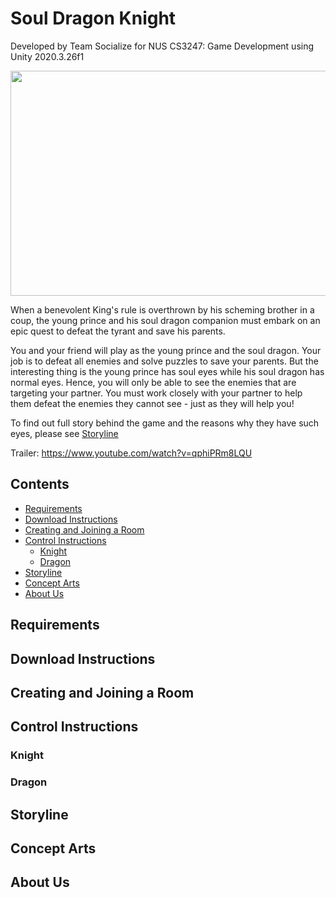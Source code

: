 #  Soul Dragon Knight

Developed by Team Socialize for NUS CS3247: Game Development using Unity 2020.3.26f1

<img src="https://i.imgur.com/awNoDAg.png" width="640" height="360">

When a benevolent King's rule is overthrown by his scheming brother in a coup, the young prince and his soul dragon companion must embark on an epic quest to defeat the tyrant and save his parents.

You and your friend will play as the young prince and the soul dragon. Your job is to defeat all enemies and solve puzzles to save your parents. But the interesting thing is the young prince has soul eyes while his soul dragon has normal eyes. Hence, you will only be able to see the enemies that are targeting your partner. You must work closely with your partner to help them defeat the enemies they cannot see - just as they will help you!

To find out full story behind the game and the reasons why they have such eyes, please see [Storyline](#storyline)

Trailer: https://www.youtube.com/watch?v=qphiPRm8LQU

## Contents
  * [Requirements](#requirements)
  * [Download Instructions](#download-instructions)
  * [Creating and Joining a Room](#creating-and-joining-a-room)
  * [Control Instructions](#control-instructions)
      - [Knight](#knight)
      - [Dragon](#dragon)
  * [Storyline](#storyline)
  * [Concept Arts](#concept-arts)
  * [About Us](#about-us)

## Requirements

## Download Instructions

## Creating and Joining a Room

## Control Instructions

### Knight

### Dragon

## Storyline

## Concept Arts

## About Us

